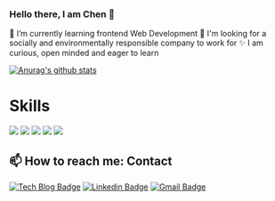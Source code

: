 ### Hello there, I am Chen 👋
🌱  I’m currently learning frontend Web Development
🔭  I'm looking for a socially and environmentally responsible company to work for
✨  I am curious, open minded and eager to learn



[![Anurag's github stats](https://github-readme-stats.vercel.app/api?username=chenchenlin789)](https://github.com/ellachoy/github-readme-stats)

# Skills

<img src="https://img.shields.io/badge/HTML5-E34F26?style=flat-square&logo=HTML5&logoColor=white" />
<img src="https://img.shields.io/badge/Scss-green?style=flat&logo=Sass&logoColor=CC6699%22/%3E--%3E" />
<img src="https://img.shields.io/badge/CSS3-black?style=flat&logo=CSS3&logoColor=1572B6%22/%3E" />
<img src="https://img.shields.io/badge/Javascript-black?style=flat&logo=CSS3&logoColor=F7DF1E%22/%3E" />
<img src="https://img.shields.io/badge/React-white?style=flat&logo=CSS3&logoColor=61DAFB%22/%3E" />


## 📫 How to reach me: Contact

 [![Tech Blog Badge](http://img.shields.io/badge/-Tech%20blog-black?style=flat-square&logo=github&link=https://github.com/chenchenlin789)](https://github.com/ellachoy)
  [![Linkedin Badge](https://img.shields.io/badge/-LinkedIn-blue?style=flat-square&logo=Linkedin&logoColor=white&link=https://www.linkedin.com/in/chen-yan-lin/)](https://www.linkedin.com/in/ellachoy/)
  [![Gmail Badge](https://img.shields.io/badge/Gmail-d14836?style=flat-square&logo=Gmail&logoColor=white&link=mailto:chenchenlin@gmail.com)](mailto:egal21de@gmail.com)

          
<!--
**Chenchenlin789/chenchenlin789** is a ✨ _special_ ✨ repository because its `README.md` (this file) appears on your GitHub profile.

Here are some ideas to get you started:

- 🔭 I’m currently working on ...
- 🌱 I’m currently learning ...
- 👯 I’m looking to collaborate on ...
- 🤔 I’m looking for help with ...
- 💬 Ask me about ...
- 📫 How to reach me: ...
- 😄 Pronouns: ...
- ⚡ Fun fact: ...
-->
